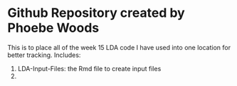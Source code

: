 # Github Repository created by Phoebe Woods
This is to place all of the week 15 LDA code I have used into one location for better tracking.
Includes:
1. LDA-Input-Files: the Rmd file to create input files
2. 
